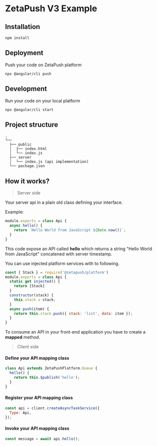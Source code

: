 # ZetaPush V3 Example

## Installation

```console
npm install
```

## Deployment

Push your code on ZetaPush platform

```console
npx @angular/cli push
```

## Development

Run your code on your local platform

```console
npx @angular/cli start
```


## Project structure

```console
.
└──
  ├── public
  │  ├── index.html
  │  └── index.js
  ├── server
  │  └── index.js (api implementation)
  └── package.json
```

## How it works?

> Server side

Your server api in a plain old class defining your interface.

Example:

```js
module.exports = class Api {
  async hello() {
    return `Hello World from JavaScript ${Date.now()}`;
  }
}
```

This code expose an API called **hello** which returns a string "Hello World from JavaScript" concatened with server timestamp.

You can use injected platform services with to following.

```js
const { Stack } = require('@zetapush/platform')
module.exports = class Api {
  static get injected() {
    return [Stack]
  }
  constructor(stack) {
    this.stack = stack;
  }
  async push(item) {
    return this.stack.push({ stack: 'list', data: item });
  }
}
```

To consume an API in your front-end application you have to create a **mapped** method.

> Client side

#### Define your API mapping class

```js
class Api extends ZetaPushPlatform.Queue {
  hello() {
    return this.$publish('hello');
  }
}
```

#### Register your API mapping class

```js
const api = client.createAsyncTaskService({
  Type: Api,
});
```

#### Invoke your API mapping class

```js
const message = await api.hello();
```
